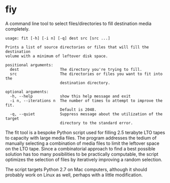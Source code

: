 # fiy

A command line tool to select files/directories to fill destination
media completely.

	usage: fit [-h] [-i n] [-q] dest src [src ...]
	
	Prints a list of source directories or files that will fill the destination
	volume with a minimum of leftover disk space.
	
	positional arguments:
	  dest                  The directory you're trying to fill.
	  src                   The directories or files you want to fit into the
	                        destination directory.
	
	optional arguments:
	  -h, --help            show this help message and exit
	  -i n, --iterations n  The number of times to attempt to improve the fit.
	                        Default is 2048.
	  -q, --quiet           Suppress message about the utilization of the target
	                        directory to the standard error.

The fit tool is a bespoke Python script used for filling 2.5 terabyte
LTO tapes to capacity with large media files. The program addresses
the tedium of manually selecting a combination of media files to limit
the leftover space on the LTO tape. Since a combinatorial approach to
find a best possible solution has too many posibilities to be
practically computable, the script optimizes the selection of files by
iteratively improving a random selection.

The script targets Python 2.7 on Mac computers, although it should
probably work on Linux as well, perhaps with a little modification.
